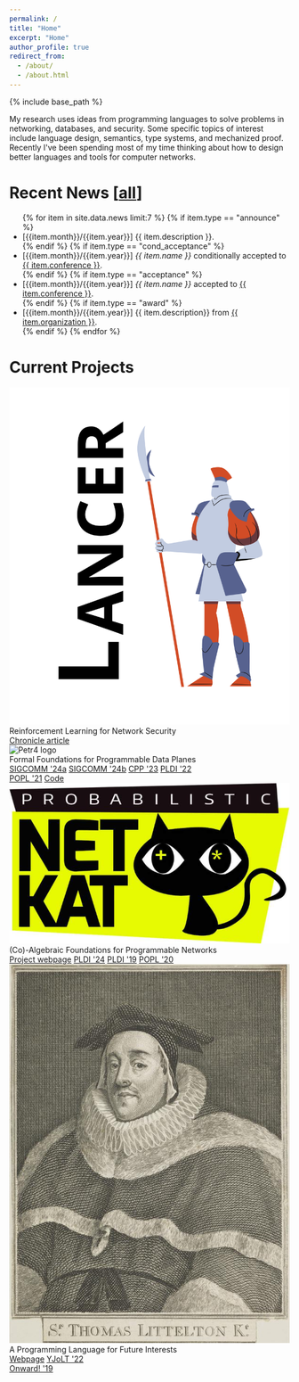 ```yaml
---
permalink: /
title: "Home"
excerpt: "Home"
author_profile: true
redirect_from: 
  - /about/
  - /about.html
---
```


{% include base_path %}

My research uses ideas from programming languages to solve problems in
networking, databases, and security. Some specific topics of interest
include language design, semantics, type systems, and mechanized
proof. Recently I've been spending most of my time thinking about how
to design better languages and tools for computer networks.

# Recent News [<a href="{{ base_path }}/news">all</a>]

<ul>
{% for item in site.data.news limit:7 %}
{% if item.type == "announce" %}
<li>[{{item.month}}/{{item.year}}] {{ item.description }}.</li>
{% endif %}
{% if item.type == "cond_acceptance" %}
<li>[{{item.month}}/{{item.year}}] <i>{{ item.name }}</i> conditionally accepted to <a class="subtle" href="{{ item.conference_url }}">{{ item.conference }}</a>.</li>
{% endif %}
{% if item.type == "acceptance" %}
<li>[{{item.month}}/{{item.year}}] <i>{{ item.name }}</i> accepted to <a class="subtle" href="{{ item.conference_url }}">{{ item.conference }}</a>.</li>
{% endif %}
{% if item.type == "award" %}
<li>[{{item.month}}/{{item.year}}] {{ item.description}} from <a class="subtle" href="{{ item.url }}">{{ item.organization }}</a>.</li>
{% endif %}
{% endfor %}
</ul>

# Current Projects

<div class="container">
<div class="box-6 feature">
<img src="images/lancer-logo.png" alt="LANCER logo" /><br />
Reinforcement Learning for Network Security<br />
<a class="file_link webpage" href="https://news.cornell.edu/stories/2023/10/computer-scientists-awarded-3m-bolster-cybersecurity">Chronicle article</a>
</div>
<div class="box-6 feature">
<img src="images/petr4-logo.png" alt="Petr4 logo" /><br />
Formal Foundations for Programmable Data Planes<br />
<a class="file_link paper" href="{{ base_path }}/papers/p4testgen.pdf">SIGCOMM '24a</a>
<a class="file_link paper" href="{{ base_path }}/papers/hydra.pdf">SIGCOMM '24b</a>
<a class="file_link paper" href="{{ base_path }}/papers/p4cub.pdf">CPP '23</a>
<a class="file_link paper" href="{{ base_path }}/papers/leapfrog.pdf">PLDI '22</a><br />
<a class="file_link paper" href="{{ base_path }}/papers/petr4.pdf">POPL '21</a>
<a class="file_link code" href="https://github.com/cornell-netlab/petr4/">Code</a>
</div>
</div>
<div class="container">
<div class="box-6 feature">
<img src="images/netkat-logo.png" alt="NetKAT logo" /><br />
(Co)-Algebraic Foundations for Programmable Networks<br />
<a class="file_link webpage" href="https://netkat.org">Project webpage</a>
<a class="file_link paper" href="{{ base_path }}/papers/katch.pdf">PLDI '24</a>
<a class="file_link paper" href="{{ base_path }}/papers/mcnetkat.pdf">PLDI '19</a>
<a class="file_link paper" href="{{ base_path }}/papers/gkat.pdf">POPL '20</a>
</div>
<div class="box-6 feature">
<img src="images/littleton-logo.png" alt="Littleton logo" /><br />
A Programming Language for Future Interests<br />
<a class="file_link webpage" href="https://conveyanc.es/">Webpage</a>
<a class="file_link paper" href="{{ base_path }}/papers/conveyances-yjolt.pdf">YJoLT '22</a><br />
<a class="file_link paper" href="{{ base_path }}/papers/conveyances.pdf">Onward! '19</a>
</div>
</div>
<br />
